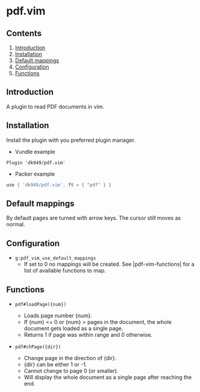 # pdf.vim

## Contents

1. [Introduction](#introduction)
2. [Installation](#installation)
3. [Default mappings](#default-mappings)
4. [Configuration](#configuration)
5. [Functions](#functions)

## Introduction

A plugin to read PDF documents in vim.

## Installation

Install the plugin with you preferred plugin manager.

* Vundle example
``` vim
Plugin 'dk949/pdf.vim'
```
* Packer example
``` lua
use { 'dk949/pdf.vim', ft = { "pdf" } }
```

## Default mappings

By default pages are turned with arrow keys. The cursor still moves as normal.


## Configuration

* `g:pdf_vim_use_default_mappings`
    * If set to 0 no mappings will be created. See |pdf-vim-functions| for a
      list of available functions to map.

## Functions

* `pdf#loadPage({num})`
    * Loads page number {num}.
    * If {num} <= 0 or {num} > pages in the document, the whole document gets
      loaded as a single page.
    * Returns 1 if page was within range and 0 otherwise.

* `pdf#chPage({dir})`
    * Change page in the direction of {dir}.
    * {dir} can be either 1 or -1.
    * Cannot change to page 0 (or smaller).
    * Will display the whole document as a single page after reaching the end.

